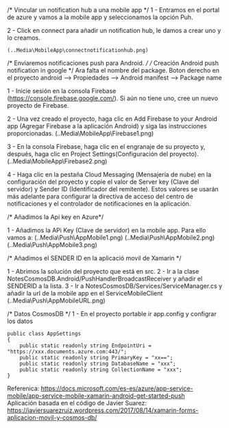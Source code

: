 /* Vincular un notification hub a una mobile app */
1 - Entramos en el portal de azure y vamos a la mobile app y seleccionamos la opción Puh.

2 - Click en connect para añadir un notification hub, le damos a crear uno y lo creamos.

    (..Media\MobileApp\connectnotificationhub.png)

/*  Enviaremos notificaciones push para Android. */
/* Creación Android push notification in google */
Ara falta el nombre del package. Boton derecho en el proyecto android --> Propiedades --> Android manifest --> Package name

1 - Inicie sesión en la consola Firebase (https://console.firebase.google.com/). Si aún no tiene uno, cree un nuevo proyecto de Firebase.

2 - Una vez creado el proyecto, haga clic en Add Firebase to your Android app (Agregar Firebase a la aplicación Android) y siga las instrucciones proporcionadas.
        (..Media\MobileApp\Firebase1.png)

3 - En la consola Firebase, haga clic en el engranaje de su proyecto y, después, haga clic en Project Settings(Configuración del proyecto).
        (..Media\MobileApp\Firebase2.png)

4 - Haga clic en la pestaña Cloud Messaging (Mensajería de nube) en la configuración del proyecto y copie el valor de Server key (Clave del servidor) y Sender ID (Identificador del remitente). Estos valores se usarán más adelante para configurar la directiva de acceso del centro de notificaciones y el controlador de notificaciones en la aplicación.

/* Añadimos la Api key en Azure*/

1 - Añadimos la APi Key (Clave de servidor) en la mobile app. Para ello vamos a:
    (..Media\Push\AppMobile1.png)
    (..Media\Push\AppMobile2.png)
    (..Media\Push\AppMobile3.png)

/* Añadimos el SENDER ID  en la aplicació movil de Xamarin */

1 - Abrimos la solución del proyecto que está en src.
2 - Ir a la clase NotesCosmosDB.Android/PushHandlerBroadcastReceiver y añadir el SENDERID a la lista.
3 - Ir a NotesCosmosDB/Services/ServiceManager.cs y añadir la url de la mobile app en el ServiceMobileClient
    (..Media\Push\AppMobileURL.png)

/* Datos CosmosDB */
1 - En el proyecto portable ir app.config y configrar los datos

    public class AppSettings
    {
        public static readonly string EndpointUri = "https://xxx.documents.azure.com:443/";
        public static readonly string PrimaryKey = "xx==";
        public static readonly string DatabaseName = "xxx";
        public static readonly string CollectionName = "xxx";
    }

Referenica:
https://docs.microsoft.com/es-es/azure/app-service-mobile/app-service-mobile-xamarin-android-get-started-push    
Aplicación basada en el código de Javier Suarez: https://javiersuarezruiz.wordpress.com/2017/08/14/xamarin-forms-aplicacion-movil-y-cosmos-db/
